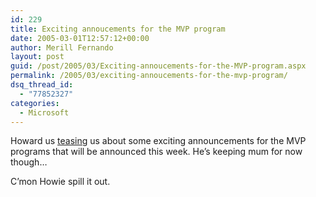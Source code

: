 ```yaml
---
id: 229
title: Exciting annoucements for the MVP program
date: 2005-03-01T12:57:12+00:00
author: Merill Fernando
layout: post
guid: /post/2005/03/Exciting-annoucements-for-the-MVP-program.aspx
permalink: /2005/03/exciting-annoucements-for-the-mvp-program/
dsq_thread_id:
  - "77852327"
categories:
  - Microsoft
---
```

<DIV class=Section1>
<P>Howard us <A href="http://www.thespoke.net/MyBlog/Howard/MyBlog.aspx?entryid=82602#entryid">teasing</A> us about some exciting announcements for the MVP programs that will be announced this week. He’s keeping mum for now though…&nbsp; </P>
<P>C’mon Howie spill it out. </P></DIV>